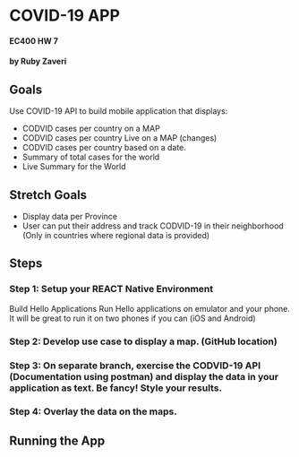 # COVID-19 APP
#### EC400 HW 7 
#### by Ruby Zaveri

## Goals
Use COVID-19 API to build mobile application that displays: 

- CODVID cases per country on a MAP
- CODVID cases per country Live on a MAP (changes)
- CODVID cases per country based on a date.
- Summary of total cases for the world
- Live Summary for the World


## Stretch Goals
- Display data per Province
- User can put their address and track CODVID-19 in their neighborhood (Only in countries where regional data is provided)


## Steps

### Step 1:  Setup your REACT Native Environment
Build Hello Applications
Run Hello applications on emulator and your phone.
It will be great to run it on two phones if you can (iOS and Android)

### Step 2:  Develop use case to display a map.  (GitHub location)

### Step 3:  On separate branch, exercise the CODVID-19 API (Documentation using postman) and display the data in your application as text.  Be fancy!  Style your results.

### Step 4:  Overlay the data on the maps.

## Running the App


